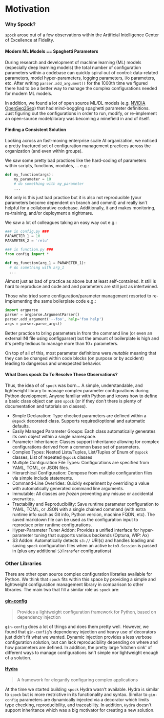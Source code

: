 # Motivation

### Why Spock?

`spock` arose out of a few observations within the Artificial Intelligence Center of Excellence at Fidelity. 

#### Modern ML Models == Spaghetti Parameters

During research and development of machine learning (ML) models (especially deep learning models) the total 
number of configuration parameters within a codebase can quickly spiral out of control: data-related parameters, 
model hyper-parameters, logging parameters, i/o parameters, etc. After writing `parser.add_argument()` for the 1000th 
time we figured there had to be a better way to manage the complex configurations needed for modern ML models. 

In addition, we found a lot of open source ML/DL models (e.g. 
[NVIDIA OpenSeq2Seq](https://github.com/NVIDIA/OpenSeq2Seq)) that had mind-boggling spaghetti parameter definitions.
Just figuring out the configurations in order to run, modify, or re-implement an open-source model/library was 
becoming a minefield in and of itself.

#### Finding a Consistent Solution

Looking across an fast-moving enterprise scale AI organization, we noticed a pretty fractured set of 
configuration management practices across the organization (and even within groups). 

We saw some pretty bad practices like the hard-coding of parameters within scripts, functions, modules, ... e.g.:

```python
def my_function(args):
    my_parameter = 10
    # do something with my_parameter
    ...
```

Not only is this just bad practice but it is also not reproducible (your parameters become dependent on branch and 
commit) and really isn't helpful for a collaborative codebase. Additionally, it and makes monitoring, re-training, 
and/or deployment a nightmare. 

We saw a lot of colleagues taking an easy way out e.g.:

```python
### in config.py ###
PARAMETER_1 = 10
PARAMETER_2 = 'relu'

### in function.py ###
from config import *

def my_function(arg_1 = PARAMETER_1):
  # do something with arg_1
  ...
```
 
Almost just as bad of practice as above but at least self-contained. It still is hard to reproduce and code and
and parameters are still just as intertwined.

Those who tried some configuration/parameter management resorted to re-implementing the same boilerplate code e.g.:

```python
import argparse
parser = argparse.ArgumentParser()
parser.add_argument('--foo', help='foo help')
args = parser.parse_args()
```

Better practice to bring parameters in from the command line (or even an external INI file using configparser) but
the amount of boilerplate is high and it's pretty tedious to manage more than 10+ parameters.

On top of all of this, most parameter definitions were *mutable* meaning that they can be changed within code blocks (on 
purpose or by accident) leading to dangerous and unexpected behavior. 

#### What Does spock Do To Resolve These Observations?

Thus, the idea of of `spock` was born... A simple, understandable, and lightweight library to manage complex parameter 
configurations during Python development. Anyone familiar with Python and knows how to define a basic class object can 
use `spock` (or if they don't there is plenty of documentation and tutorials on classes).


* Simple Declaration: Type checked parameters are defined within a `@spock` decorated class. Supports required/optional 
and automatic defaults.
* Easily Managed Parameter Groups: Each class automatically generates its own object within a single namespace.
* Parameter Inheritance: Classes support inheritance allowing for complex configurations derived from a common base 
set of parameters.
* Complex Types: Nested Lists/Tuples, List/Tuples of Enum of `@spock` classes, List of repeated `@spock` classes
* Multiple Configuration File Types: Configurations are specified from YAML, TOML, or JSON files.
* Hierarchical Configuration: Compose from multiple configuration files via simple include statements.
* Command-Line Overrides: Quickly experiment by overriding a value with automatically generated command line arguments.
* Immutable: All classes are *frozen* preventing any misuse or accidental overwrites.
* Tractability and Reproducibility: Save runtime parameter configuration to YAML, TOML, or JSON with a single chained 
  command (with extra runtime info such as Git info, Python version, machine FQDN, etc). The saved markdown file can be
  used as the configuration input to reproduce prior runtime configurations.
* Hyper-Parameter Tuner Addon: Provides a unified interface for hyper-parameter tuning that supports various 
  backends (Optuna, WIP: Ax)
* S3 Addon: Automatically detects `s3://` URI(s) and handles loading and saving `spock` configuration files when an
  active `boto3.Session` is passed in (plus any additional `S3Transfer` configurations)

### Other Libraries

There are other open source complex configuration libraries available for Python. We think that `spock` fits
within this space by providing a simple and lightweight configuration management library in comparison to other 
libraries. The main two that fill a similar role as `spock` are:

#### [gin-config](https://github.com/google/gin-config)
> Provides a lightweight configuration framework for Python, based on dependency injection

`gin-config` does a lot of things and does them pretty well. However, we found that `gin-config`'s dependency 
injection and heavy use of decorators just didn't fit what we wanted. Dynamic injection provides a less verbose
configuration solution, but can lack reproducibility depending on where and how parameters are defined. In addition, 
the pretty large 'kitchen sink' of different ways to manage configurations isn't simple nor lightweight enough of a 
solution.

#### [Hydra](https://github.com/facebookresearch/hydra)
> A framework for elegantly configuring complex applications

At the time we started building `spock` Hydra wasn't available. Hydra is similar to `spock` but is more restrictive in 
its functionality and syntax. Similar to `gin-config` parameters are dynamically injected via a decorator which limits
type checking, reproducibility, and traceability. In addition, `Hydra` doesn't support inheritance which was a big
motivator for creating a new solution.
